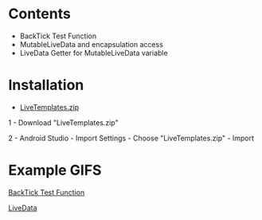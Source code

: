 # Contents

* BackTick Test Function 
* MutableLiveData and encapsulation access 
* LiveData Getter for MutableLiveData variable

# Installation

* [LiveTemplates.zip](live_templates.zip)

1 - Download "LiveTemplates.zip"

2 - Android Studio - Import Settings - Choose "LiveTemplates.zip" - Import

# Example GIFS

[BackTick Test Function](back_tick_test_function.md)

[LiveData](live_data.md)